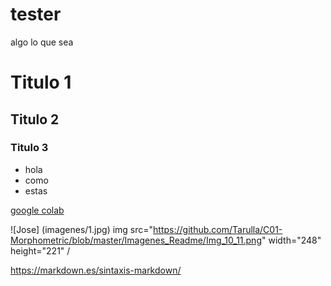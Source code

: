 # tester
algo 
lo que sea 

# Titulo 1 
## Titulo 2
### Titulo 3

- hola
- como
- estas

[google colab](https://colab.research.google.com/notebooks/intro.ipynb#recent=true)

![Jose] (imagenes/1.jpg)
img src="https://github.com/Tarulla/C01-Morphometric/blob/master/Imagenes_Readme/Img_10_11.png" width="248" height="221" /


https://markdown.es/sintaxis-markdown/
